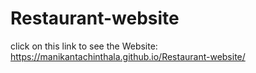 # Restaurant-website 
click on this link to see the Website:
 https://manikantachinthala.github.io/Restaurant-website/
